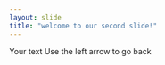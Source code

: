 ```yaml
---
layout: slide 
title: "welcome to our second slide!"
---
```

Your text 
Use the left arrow to go back 
